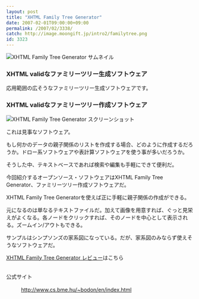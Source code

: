 ```yaml
---
layout: post
title: "XHTML Family Tree Generator"
date: 2007-02-01T09:00:00+09:00
permalink: /2007/02/3338/
catch: http://image.moongift.jp/intro2/familytree.png
id: 3323
---
```

 ![XHTML Family Tree Generator サムネイル](http://image.moongift.jp/intro2/familytree.t.png "XHTML Family Tree Generator サムネイル")
  

### XHTML validなファミリーツリー生成ソフトウェア
  
応用範囲の広そうなファミリーツリー生成ソフトウェアです。  
<!--more-->  

### XHTML validなファミリーツリー作成ソフトウェア
  

![XHTML Family Tree Generator スクリーンショット](http://image.moongift.jp/intro2/familytree.png "XHTML Family Tree Generator スクリーンショット")

  

これは見事なソフトウェア。

  

もし何かのデータの親子関係のリストを作成する場合、どのように作成するだろうか。ドロー系ソフトウェアや表計算ソフトウェアを使う事が多いだろうか。

  

そうした中、テキストベースであれば検索や編集も手軽にできて便利だ。

  

今回紹介するオープンソース・ソフトウェアはXHTML Family Tree Generator、ファミリーツリー作成ソフトウェアだ。

  

XHTML Family Tree Generatorを使えば正に手軽に親子関係の作成ができる。

  

元になるのは単なるテキストファイルだ。加えて画像を用意すれば、ぐっと見栄えがよくなる。各ノードをクリックすれば、そのノードを中心として表示される。ズームイン/アウトもできる。

  

サンプルはシンプソンズの家系図になっている。だが、家系図のみならず使えそうなソフトウェアだ。

  

[XHTML Family Tree Generator レビュー](http://oss.moongift.jp/review/i-3340.html)はこちら

  
<dl>
<br><dt>公式サイト</dt>
<br><dd><a href="http://www.cs.bme.hu/~bodon/en/index.html" target="_blank">http://www.cs.bme.hu/~bodon/en/index.html</a></dd>
<br>
</dl>